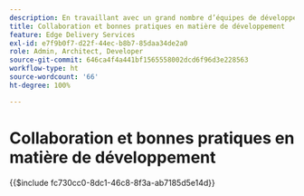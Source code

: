 ```yaml
---
description: En travaillant avec un grand nombre d’équipes de développement dans de nombreux projets et organisations, nous avons constaté qu’il est utile de réunir certaines de nos connaissances. Certaines d’entre elles sont liées à AEM, mais la majorité concernent le développement frontal à usage général ou sont simplement des directives communes portant sur la collaboration dans une équipe de développement.
title: Collaboration et bonnes pratiques en matière de développement
feature: Edge Delivery Services
exl-id: e7f9b0f7-d22f-44ec-b8b7-85daa34de2a0
role: Admin, Architect, Developer
source-git-commit: 646ca4f4a441bf1565558002dcd6f96d3e228563
workflow-type: ht
source-wordcount: '66'
ht-degree: 100%

---
```


# Collaboration et bonnes pratiques en matière de développement

{{$include fc730cc0-8dc1-46c8-8f3a-ab7185d5e14d}}
